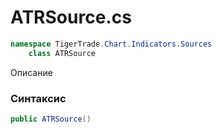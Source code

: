 
# ATRSource.cs
```csharp
namespace TigerTrade.Chart.Indicators.Sources  
    class ATRSource
```

Описание

### Синтаксис
```csharp
public ATRSource()
```
